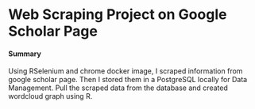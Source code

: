 # Web Scraping Project on Google Scholar Page

#### Summary

Using RSelenium and chrome docker image, I scraped information from google scholar page. 
Then I stored them in a PostgreSQL locally for Data Management.
Pull the scraped data from the database and created wordcloud graph using R.
